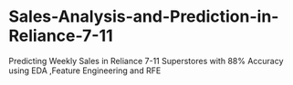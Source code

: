 # Sales-Analysis-and-Prediction-in-Reliance-7-11
Predicting Weekly Sales in Reliance 7-11 Superstores with 88% Accuracy using EDA ,Feature Engineering and  RFE
